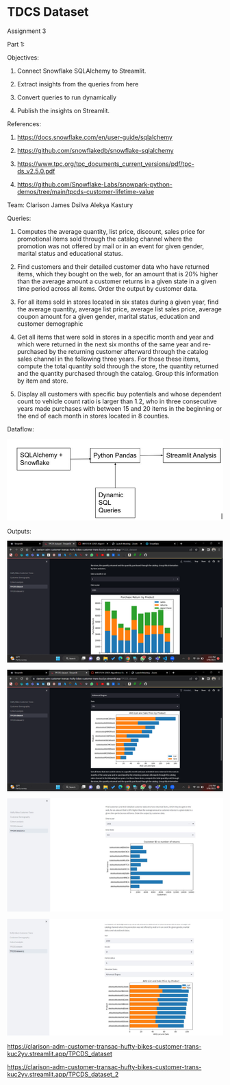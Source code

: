 # TDCS Dataset 

Assignment 3

Part 1:

Objectives:

1. Connect Snowflake SQLAlchemy to Streamlit.

2. Extract insights from the queries from here

3. Convert queries to run dynamically

4. Publish the insights on Streamlit.

References:

1. https://docs.snowflake.com/en/user-guide/sqlalchemy

2. https://github.com/snowflakedb/snowflake-sqlalchemy

3. https://www.tpc.org/tpc_documents_current_versions/pdf/tpc-ds_v2.5.0.pdf

4. https://github.com/Snowflake-Labs/snowpark-python-demos/tree/main/tpcds-customer-lifetime-value

Team:
Clarison James Dsilva
Alekya Kastury

Queries: 

1. Computes the average quantity, list price, discount, sales price for promotional items sold through the catalog channel where the promotion was not offered by mail or in an event for given gender, marital status and educational status.


2. Find customers and their detailed customer data who have returned items, which they bought on the web, for an amount that is 20% higher than the average amount a customer returns in a given state in a given time period across all items. Order the output by customer data.


3. For all items sold in stores located in six states during a given year, find the average quantity, average list price, average list sales price, average coupon amount for a given gender, marital status, education and customer demographic


4. Get all items that were sold in stores in a specific month and year and which were returned in the next six months of the same year and re-purchased by the returning customer afterward through the catalog sales channel in the following three years. For those these items, compute the total quantity sold through the store, the quantity returned and the quantity purchased through the catalog. Group this information by item and store.


5. Display all customers with specific buy potentials and whose dependent count to vehicle count ratio is larger than 1.2, who in three consecutive years made purchases with between 15 and 20 items in the beginning or the end of each month in stores located in 8 counties.

Dataflow:

![alt text](https://github.com/Clarison/ADM_Customer_Transactions/blob/main/photos/ss5.JPG)



Outputs:

![alt text](https://github.com/Clarison/ADM_Customer_Transactions/blob/main/photos/MicrosoftTeams-image%20(1).png)

![alt text](https://github.com/Clarison/ADM_Customer_Transactions/blob/main/photos/MicrosoftTeams-image.png)

![alt text](https://github.com/Clarison/ADM_Customer_Transactions/blob/main/photos/ss3.JPG)

![alt text](https://github.com/Clarison/ADM_Customer_Transactions/blob/main/photos/ss4.JPG)


https://clarison-adm-customer-transac-hufty-bikes-customer-trans-kuc2yv.streamlit.app/TPCDS_dataset

https://clarison-adm-customer-transac-hufty-bikes-customer-trans-kuc2yv.streamlit.app/TPCDS_dataset_2


